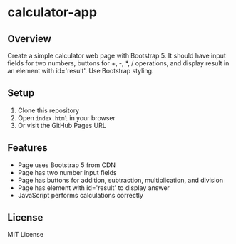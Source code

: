 # calculator-app

## Overview
Create a simple calculator web page with Bootstrap 5. It should have input fields for two numbers, buttons for +, -, *, / operations, and display result in an element with id='result'. Use Bootstrap styling.

## Setup
1. Clone this repository
2. Open `index.html` in your browser
3. Or visit the GitHub Pages URL

## Features
- Page uses Bootstrap 5 from CDN
- Page has two number input fields
- Page has buttons for addition, subtraction, multiplication, and division
- Page has element with id='result' to display answer
- JavaScript performs calculations correctly

## License
MIT License

